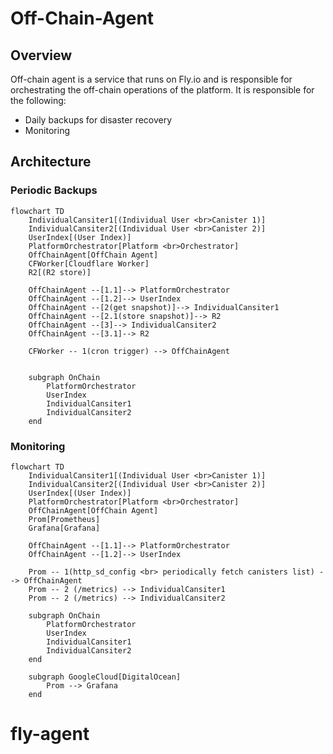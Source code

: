 # Off-Chain-Agent

## Overview

Off-chain agent is a service that runs on Fly.io and is responsible for orchestrating the off-chain operations of the platform. It is responsible for the following:

- Daily backups for disaster recovery
- Monitoring

## Architecture

### Periodic Backups

```mermaid
flowchart TD
    IndividualCansiter1[(Individual User <br>Canister 1)]
    IndividualCansiter2[(Individual User <br>Canister 2)]
    UserIndex[(User Index)]
    PlatformOrchestrator[Platform <br>Orchestrator]
    OffChainAgent[OffChain Agent]
    CFWorker[Cloudflare Worker]
    R2[(R2 store)]

    OffChainAgent --[1.1]--> PlatformOrchestrator
    OffChainAgent --[1.2]--> UserIndex
    OffChainAgent --[2(get snapshot)]--> IndividualCansiter1
    OffChainAgent --[2.1(store snapshot)]--> R2
    OffChainAgent --[3]--> IndividualCansiter2
    OffChainAgent --[3.1]--> R2

    CFWorker -- 1(cron trigger) --> OffChainAgent


    subgraph OnChain
        PlatformOrchestrator
        UserIndex
        IndividualCansiter1
        IndividualCansiter2
    end
```

### Monitoring

```mermaid
flowchart TD
    IndividualCansiter1[(Individual User <br>Canister 1)]
    IndividualCansiter2[(Individual User <br>Canister 2)]
    UserIndex[(User Index)]
    PlatformOrchestrator[Platform <br>Orchestrator]
    OffChainAgent[OffChain Agent]
    Prom[Prometheus]
    Grafana[Grafana]

    OffChainAgent --[1.1]--> PlatformOrchestrator
    OffChainAgent --[1.2]--> UserIndex

    Prom -- 1(http_sd_config <br> periodically fetch canisters list) --> OffChainAgent
    Prom -- 2 (/metrics) --> IndividualCansiter1
    Prom -- 2 (/metrics) --> IndividualCansiter2

    subgraph OnChain
        PlatformOrchestrator
        UserIndex
        IndividualCansiter1
        IndividualCansiter2
    end

    subgraph GoogleCloud[DigitalOcean]
        Prom --> Grafana
    end
```
# fly-agent
